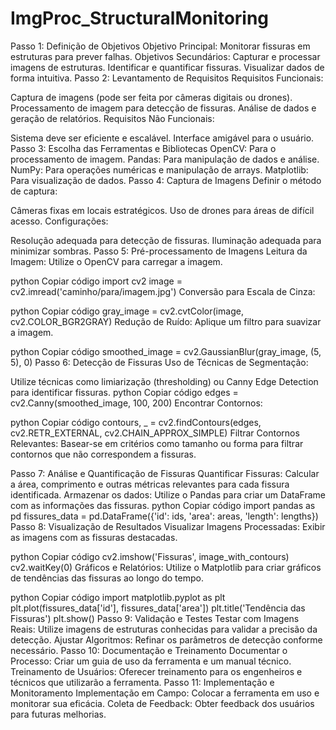 # ImgProc_StructuralMonitoring
Passo 1: Definição de Objetivos
Objetivo Principal: Monitorar fissuras em estruturas para prever falhas.
Objetivos Secundários:
Capturar e processar imagens de estruturas.
Identificar e quantificar fissuras.
Visualizar dados de forma intuitiva.
Passo 2: Levantamento de Requisitos
Requisitos Funcionais:

Captura de imagens (pode ser feita por câmeras digitais ou drones).
Processamento de imagem para detecção de fissuras.
Análise de dados e geração de relatórios.
Requisitos Não Funcionais:

Sistema deve ser eficiente e escalável.
Interface amigável para o usuário.
Passo 3: Escolha das Ferramentas e Bibliotecas
OpenCV: Para o processamento de imagem.
Pandas: Para manipulação de dados e análise.
NumPy: Para operações numéricas e manipulação de arrays.
Matplotlib: Para visualização de dados.
Passo 4: Captura de Imagens
Definir o método de captura:

Câmeras fixas em locais estratégicos.
Uso de drones para áreas de difícil acesso.
Configurações:

Resolução adequada para detecção de fissuras.
Iluminação adequada para minimizar sombras.
Passo 5: Pré-processamento de Imagens
Leitura da Imagem: Utilize o OpenCV para carregar a imagem.

python
Copiar código
import cv2
image = cv2.imread('caminho/para/imagem.jpg')
Conversão para Escala de Cinza:

python
Copiar código
gray_image = cv2.cvtColor(image, cv2.COLOR_BGR2GRAY)
Redução de Ruído: Aplique um filtro para suavizar a imagem.

python
Copiar código
smoothed_image = cv2.GaussianBlur(gray_image, (5, 5), 0)
Passo 6: Detecção de Fissuras
Uso de Técnicas de Segmentação:

Utilize técnicas como limiarização (thresholding) ou Canny Edge Detection para identificar fissuras.
python
Copiar código
edges = cv2.Canny(smoothed_image, 100, 200)
Encontrar Contornos:

python
Copiar código
contours, _ = cv2.findContours(edges, cv2.RETR_EXTERNAL, cv2.CHAIN_APPROX_SIMPLE)
Filtrar Contornos Relevantes: Basear-se em critérios como tamanho ou forma para filtrar contornos que não correspondem a fissuras.

Passo 7: Análise e Quantificação de Fissuras
Quantificar Fissuras: Calcular a área, comprimento e outras métricas relevantes para cada fissura identificada.
Armazenar os dados: Utilize o Pandas para criar um DataFrame com as informações das fissuras.
python
Copiar código
import pandas as pd
fissures_data = pd.DataFrame({'id': ids, 'area': areas, 'length': lengths})
Passo 8: Visualização de Resultados
Visualizar Imagens Processadas: Exibir as imagens com as fissuras destacadas.

python
Copiar código
cv2.imshow('Fissuras', image_with_contours)
cv2.waitKey(0)
Gráficos e Relatórios: Utilize o Matplotlib para criar gráficos de tendências das fissuras ao longo do tempo.

python
Copiar código
import matplotlib.pyplot as plt
plt.plot(fissures_data['id'], fissures_data['area'])
plt.title('Tendência das Fissuras')
plt.show()
Passo 9: Validação e Testes
Testar com Imagens Reais: Utilize imagens de estruturas conhecidas para validar a precisão da detecção.
Ajustar Algoritmos: Refinar os parâmetros de detecção conforme necessário.
Passo 10: Documentação e Treinamento
Documentar o Processo: Criar um guia de uso da ferramenta e um manual técnico.
Treinamento de Usuários: Oferecer treinamento para os engenheiros e técnicos que utilizarão a ferramenta.
Passo 11: Implementação e Monitoramento
Implementação em Campo: Colocar a ferramenta em uso e monitorar sua eficácia.
Coleta de Feedback: Obter feedback dos usuários para futuras melhorias.